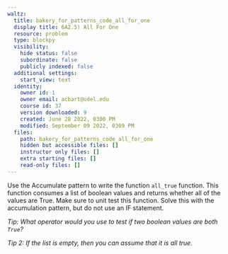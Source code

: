 ```yaml
---
waltz:
  title: bakery_for_patterns_code_all_for_one
  display title: 6A2.5) All For One
  resource: problem
  type: blockpy
  visibility:
    hide status: false
    subordinate: false
    publicly indexed: false
  additional settings:
    start_view: text
  identity:
    owner id: 1
    owner email: acbart@udel.edu
    course id: 37
    version downloaded: 9
    created: June 28 2022, 0300 PM
    modified: September 09 2022, 0309 PM
  files:
    path: bakery_for_patterns_code_all_for_one
    hidden but accessible files: []
    instructor only files: []
    extra starting files: []
    read-only files: []
---
```

<p>Use the Accumulate pattern to write the function <code>all_true</code> function. This function consumes a list of boolean values and returns whether all of the values are True. Make sure to unit test this function. Solve this with the accumulation pattern, but do not use an IF statement.</p><p><i>Tip: What operator would you use to test if two boolean values are both <code>True</code>?&nbsp;</i></p><p><i>Tip 2: If the list is empty, then you can assume that it is all true.</i></p>